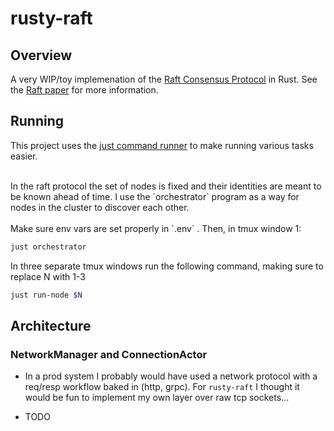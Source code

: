 # rusty-raft

## Overview
A very WIP/toy implemenation of the [Raft Consensus Protocol](https://raft.github.io/) in Rust. See the [Raft
paper](https://raft.github.io/raft.pdf) for more information.

## Running
This project uses the [just command runner](https://github.com/casey/just) to make running various
tasks easier.

<br>
In the raft protocol the set of nodes is fixed and their identities are meant to be known ahead of
time. I use the `orchestrator` program as a way for nodes in the cluster to discover each other.
<br>
<br>
Make sure env vars are set properly in `.env` . Then, in tmux window 1:

```bash
just orchestrator
```
In three separate tmux windows run the following command, making sure to replace N with 1-3

```bash
just run-node $N
```

## Architecture

### NetworkManager and ConnectionActor
- In a prod system I probably would have used a network protocol with a req/resp workflow baked in
  (http, grpc). For `rusty-raft` I thought it would be fun to implement my own layer over raw tcp
  sockets...

- TODO
